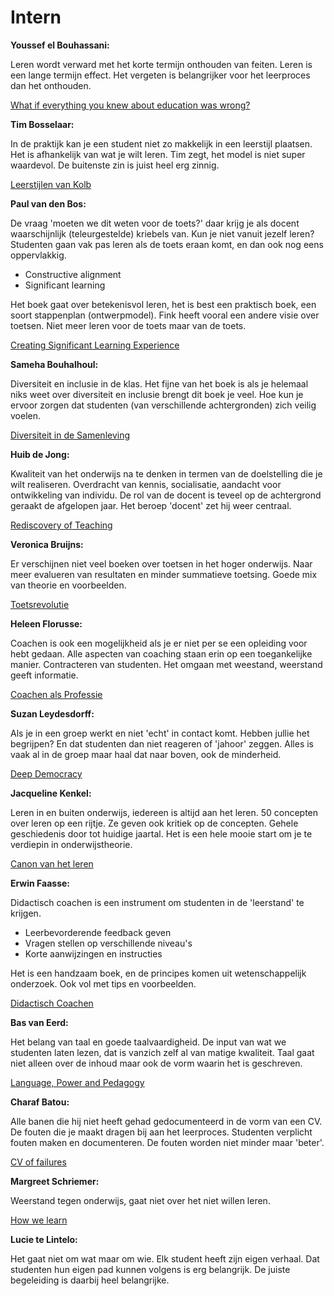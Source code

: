 # Intern

**Youssef el Bouhassani:**  

Leren wordt verward met het korte termijn onthouden van feiten. Leren is een lange termijn effect. Het vergeten is belangrijker voor het leerproces dan het onthouden. 


[What if everything you knew about education was wrong?][didau]

**Tim Bosselaar:**  

In de praktijk kan je een student niet zo makkelijk in een leerstijl plaatsen. Het is afhankelijk van wat je wilt leren. Tim zegt, het model is niet super waardevol. De buitenste zin is juist heel erg zinnig.

[Leerstijlen van Kolb][kolb]

**Paul van den Bos:**  

De vraag 'moeten we dit weten voor de toets?' daar krijg je als docent waarschijnlijk (teleurgestelde) kriebels van. Kun je niet vanuit jezelf leren? Studenten gaan vak pas leren als de toets eraan komt, en dan ook nog eens oppervlakkig.

* Constructive alignment
* Significant learning

Het boek gaat over betekenisvol leren, het is best een praktisch boek, een soort stappenplan (ontwerpmodel). Fink heeft vooral een andere visie over toetsen. Niet meer leren voor de toets maar van de toets.

[Creating Significant Learning Experience][fink]

**Sameha Bouhalhoul:**

Diversiteit en inclusie in de klas. Het fijne van het boek is als je helemaal niks weet over diversiteit en inclusie brengt dit boek je veel. Hoe kun je ervoor zorgen dat studenten (van verschillende achtergronden) zich veilig voelen.

[Diversiteit in de Samenleving ][diversiteit]

**Huib de Jong:**

Kwaliteit van het onderwijs na te denken in termen van de doelstelling die je wilt realiseren. Overdracht van kennis, socialisatie, aandacht voor ontwikkeling van individu. De rol van de docent is teveel op de achtergrond geraakt de afgelopen jaar. Het beroep 'docent' zet hij weer centraal.

[Rediscovery of Teaching][biesta]

**Veronica Bruijns:**

Er verschijnen niet veel boeken over toetsen in het hoger onderwijs. Naar meer evalueren van resultaten en minder summatieve toetsing. Goede mix van theorie en voorbeelden.

[Toetsrevolutie][revolutie]

**Heleen Florusse:**

Coachen is ook een mogelijkheid als je er niet per se een opleiding voor hebt gedaan. Alle aspecten van coaching staan erin op een toegankelijke manier. Contracteren van studenten. Het omgaan met weestand, weerstand geeft informatie.

[Coachen als Professie][coachen]

**Suzan Leydesdorff:**

Als je in een groep werkt en niet 'echt' in contact komt. Hebben jullie het begrijpen? En dat studenten dan niet reageren of 'jahoor' zeggen. Alles is vaak al in de groep maar haal dat naar boven, ook de minderheid.

[Deep Democracy][deep]

**Jacqueline Kenkel:**

Leren in en buiten onderwijs, iedereen is altijd aan het leren. 50 concepten over leren op een rijtje. Ze geven ook kritiek op de concepten. Gehele geschiedenis door tot huidige jaartal. Het is een hele mooie start om je te verdiepin in onderwijstheorie.

[Canon van het leren][canon]

**Erwin Faasse:**

Didactisch coachen is een instrument om studenten in de 'leerstand' te krijgen.

* Leerbevorderende feedback geven
* Vragen stellen op verschillende niveau's
* Korte aanwijzingen en instructies

Het is een handzaam boek, en de principes komen uit wetenschappelijk onderzoek. Ook vol met tips en voorbeelden.

[Didactisch Coachen][dcoachen]

**Bas van Eerd:**

Het belang van taal en goede taalvaardigheid. De input van wat we studenten laten lezen, dat is vanzich zelf al van matige kwaliteit. Taal gaat niet alleen over de inhoud maar ook de vorm waarin het is geschreven.

[Language, Power and Pedagogy][cummins]

**Charaf Batou:**

Alle banen die hij niet heeft gehad gedocumenteerd in de vorm van een CV. De fouten die je maakt dragen bij aan het leerproces. Studenten verplicht fouten maken en documenteren. De fouten worden niet minder maar 'beter'.

[CV of failures][cv]

**Margreet Schriemer:**

Weerstand tegen onderwijs, gaat niet over het niet willen leren. 

[How we learn][learn]

**Lucie te Lintelo:**

Het gaat niet om wat maar om wie. Elk student heeft zijn eigen verhaal. Dat studenten hun eigen pad kunnen volgens is erg belangrijk. De juiste begeleiding is daarbij heel belangrijke.

[didau]: https://www.goodreads.com/book/show/25769419-what-if-everything-you-knew-about-education-was-wrong?ac=1&from_search=true&qid=rLiSbO12BR&rank=1
[kolb]: https://nl.wikipedia.org/wiki/Leerstijl
[fink]: https://www.goodreads.com/book/show/573420.Creating_Significant_Learning_Experiences?ac=1&from_search=true&qid=oy4vNDzJKh&rank=1
[diversiteit]: https://www.goodreads.com/book/show/43546629-diversiteit-in-de-samenleving?ac=1&from_search=true&qid=NAAEtZqVrO&rank=1
[biesta]: https://www.goodreads.com/book/show/32574051-the-rediscovery-of-teaching?ac=1&from_search=true&qid=Kx43M5jyvQ&rank=1
[revolutie]: https://www.goodreads.com/book/show/39808619-toetsrevolutie-naar-een-feedbackcultuur-in-het-hoger-onderwijs?ac=1&from_search=true&qid=R1t97f57Em&rank=2
[coachen]: https://www.goodreads.com/book/show/16021960-coachen-als-professie?ac=1&from_search=true&qid=rHQUNysyQE&rank=1
[deep]: https://www.goodreads.com/book/show/30639835-deep-democracy?ac=1&from_search=true&qid=EpcoschdGO&rank=3
[canon]: https://www.goodreads.com/book/show/15726289-canon-van-het-leren---50-concepten-en-hun-grondleggers?ac=1&from_search=true&qid=j3rZ6kUKyH&rank=1
[dcoachen]: https://www.goodreads.com/book/show/34631051-didactisch-coachen?ac=1&from_search=true&qid=jWCJWTYsDq&rank=1
[cummins]: https://www.goodreads.com/book/show/1075228.Language_Power_and_Pedagogy?ac=1&from_search=true&qid=DbTCsvBkR0&rank=4
[cv]: https://www.princeton.edu/~joha/Johannes_Haushofer_CV_of_Failures.pdf
[learn]: https://www.goodreads.com/book/show/7238294-how-we-learn?ac=1&from_search=true&qid=ZvlfkzThUc&rank=1

